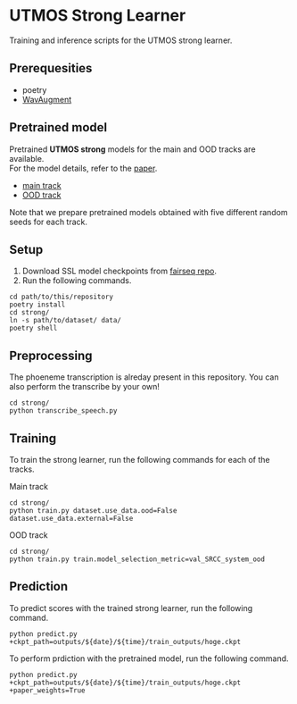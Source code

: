 # UTMOS Strong Learner

Training and inference scripts for the UTMOS strong learner.

## Prerequesities

* poetry
* [WavAugment](https://github.com/facebookresearch/WavAugment)

## Pretrained model
Pretrained **UTMOS strong** models for the main and OOD tracks are available.  
For the model details, refer to the [paper](https://arxiv.org/abs/2204.02152).

- [main track](https://drive.google.com/drive/folders/1U4XQze8mJqV4TRMwTcY6T247RpmU5hRg?usp=sharing)
- [OOD track](https://drive.google.com/drive/folders/1dPlV92fyKY1arei7TcU2ZFB-wZkYhIqK?usp=sharing)

Note that we prepare pretrained models obtained with five different random seeds for each track. 

## Setup
1. Download SSL model checkpoints from [fairseq repo](https://github.com/pytorch/fairseq).
1. Run the following commands.
```shell
cd path/to/this/repository
poetry install
cd strong/
ln -s path/to/dataset/ data/
poetry shell
```

## Preprocessing
The phoeneme transcription is alreday present in this repository.
You can also perform the transcribe by your own!
```shell
cd strong/
python transcribe_speech.py
```

## Training

To train the strong learner, run the following commands for each of the tracks.

Main track
```shell
cd strong/
python train.py dataset.use_data.ood=False dataset.use_data.external=False
```
OOD track
```shell
cd strong/
python train.py train.model_selection_metric=val_SRCC_system_ood
```

## Prediction 
To predict scores with the trained strong learner, run the following command.
```shell
python predict.py +ckpt_path=outputs/${date}/${time}/train_outputs/hoge.ckpt
```
To perform prdiction with the pretrained model, run the following command.

```shell
python predict.py +ckpt_path=outputs/${date}/${time}/train_outputs/hoge.ckpt +paper_weights=True
```
